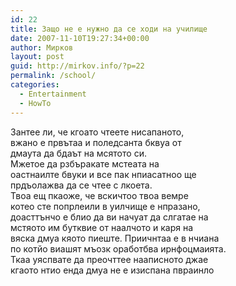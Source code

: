 ```yaml
---
id: 22
title: Защо не е нужно да се ходи на училище
date: 2007-11-10T19:27:34+00:00
author: Мирков
layout: post
guid: http://mirkov.info/?p=22
permalink: /school/
categories:
  - Entertainment
  - HowTo
---
```

Зантее ли, че кгоато чтеете нисапаното,  
вжано е првътаа и поледсанта бквуа от  
дмаута да бдаът на мсятото си.   
Мжетое да рзбъракате мстеата на   
оастнаилте бвуки и все пак нпиасатноо ще   
прдъолажва да се чтее с лкоета.   
Твоа ещ пкаоже, че вскичтоо твоа вемре  
котео сте попрлеили в уилчище е нпразано,   
доасттънчо е блио да ви начуат да слгатае на   
мстяото им бутквие от наалчото и каря на   
вяска дмуа кяото пиеште. Приичнтаа е в нчиана   
по котйо виашят мъозк оработбва ирнфоцмаията.   
Ткаа уяспвате да преочттее нааписното джае   
кгаото нтио енда дмуа не е изиспана пвраинло